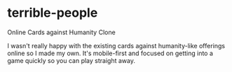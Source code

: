 # terrible-people
Online Cards against Humanity Clone

I wasn't really happy with the existing cards against humanity-like offerings online so I made my own. It's mobile-first
and focused on getting into a game quickly so you can play straight away.
